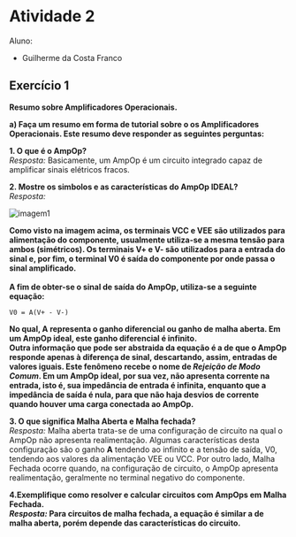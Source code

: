# Atividade 2
Aluno: 
* Guilherme da Costa Franco

## Exercício 1

<b>Resumo sobre Amplificadores Operacionais.</b><br>

<b>a) Faça um resumo em forma de tutorial sobre o os Amplificadores Operacionais. Este
resumo deve responder as seguintes perguntas:</b><br>


<b>1. O que é o AmpOp?</b><br>
  *Resposta:* Basicamente, um AmpOp é um circuito integrado capaz de amplificar sinais elétricos fracos.</b><br>
  
<b>2. Mostre os simbolos e as características do AmpOp IDEAL?</b><br>
  *Resposta:* 
  
  ![imagem1](https://user-images.githubusercontent.com/61738767/115885309-392e9a00-a426-11eb-87bb-e7fc54085abf.png)
  
<b>Como visto na imagem acima, os terminais VCC e VEE são utilizados para alimentação do componente, usualmente utiliza-se a mesma tensão para ambos (simétricos). Os terminais V+ e V- são utilizados para a entrada do sinal e, por fim, o terminal V0 é saída do componente por onde passa o sinal amplificado.</b><br>  
<b>A fim de obter-se o sinal de saída do AmpOp, utiliza-se a seguinte equação:</b><br>
```
V0 = A(V+ - V-)
```
<b>No qual, **A** representa o **ganho diferencial** ou ganho de malha aberta. Em um AmpOp ideal, este ganho diferencial é infinito.</b><br>
<b>Outra informação que pode ser abstraida da equação é a de que o AmpOp responde apenas à diferença de sinal, descartando, assim, entradas de valores iguais. Este fenômeno recebe o nome de *Rejeição de Modo Comum*. Em um AmpOp ideal, por sua vez, não apresenta corrente na entrada, isto é, sua impedância de entrada é infinita, enquanto que a impedância de saída é nula, para que não haja desvios de corrente quando houver uma carga conectada ao AmpOp.</b><br>

<b>3. O que significa **Malha Aberta** e **Malha fechada**?</b><br>
  *Resposta:* Malha aberta trata-se de uma configuração de circuito na qual o AmpOp não apresenta realimentação. Algumas características desta configuração são o ganho **A** tendendo ao infinito e a tensão de saída, V0, tendendo aos valores da alimentação VEE ou VCC. Por outro lado, Malha Fechada ocorre quando, na configuração de circuito, o AmpOp apresenta realimentação, geralmente no terminal negativo do componente.</b><br>

<b>4.Exemplifique como resolver e calcular circuitos com AmpOps em Malha Fechada.</b><br>
<b>*Resposta:* Para circuitos de malha fechada, a equação é similar a de malha aberta, porém depende das características do circuito.

